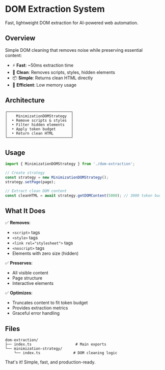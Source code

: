 # DOM Extraction System

Fast, lightweight DOM extraction for AI-powered web automation.

## Overview

Simple DOM cleaning that removes noise while preserving essential content:
- ⚡ **Fast**: ~50ms extraction time
- 🧹 **Clean**: Removes scripts, styles, hidden elements
- 📦 **Simple**: Returns clean HTML directly
- 💾 **Efficient**: Low memory usage

## Architecture

```
┌─────────────────────────────┐
│    MinimizationDOMStrategy  │
│  • Remove scripts & styles  │  
│  • Filter hidden elements   │
│  • Apply token budget       │
│  • Return clean HTML        │
└─────────────────────────────┘
```

## Usage

```typescript
import { MinimizationDOMStrategy } from './dom-extraction';

// Create strategy
const strategy = new MinimizationDOMStrategy();
strategy.setPage(page);

// Extract clean DOM content
const cleanHTML = await strategy.getDOMContent(5000); // 3000 token budget
```

## What It Does

✅ **Removes**:
- `<script>` tags
- `<style>` tags  
- `<link rel="stylesheet">` tags
- `<noscript>` tags
- Elements with zero size (hidden)

✅ **Preserves**:
- All visible content
- Page structure
- Interactive elements

✅ **Optimizes**:
- Truncates content to fit token budget
- Provides extraction metrics
- Graceful error handling

## Files

```
dom-extraction/
├── index.ts                    # Main exports
└── minimization-strategy/
    └── index.ts               # DOM cleaning logic
```

That's it! Simple, fast, and production-ready. 